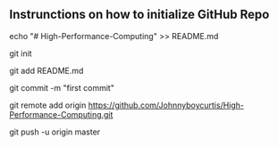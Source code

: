 
## Instrunctions on how to initialize GitHub Repo

echo "# High-Performance-Computing" >> README.md

git init

git add README.md

git commit -m "first commit"

git remote add origin https://github.com/Johnnyboycurtis/High-Performance-Computing.git

git push -u origin master






